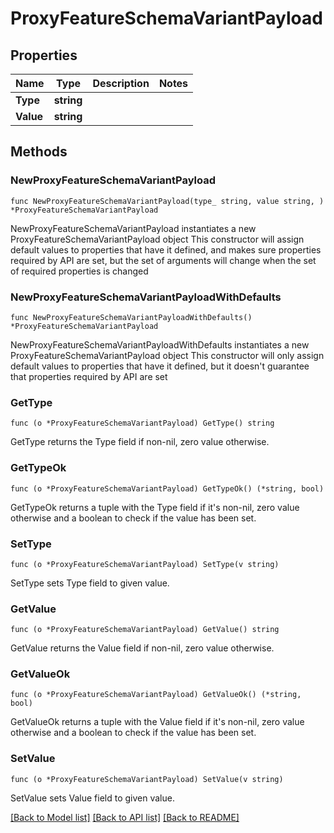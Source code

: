 # ProxyFeatureSchemaVariantPayload

## Properties

Name | Type | Description | Notes
------------ | ------------- | ------------- | -------------
**Type** | **string** |  | 
**Value** | **string** |  | 

## Methods

### NewProxyFeatureSchemaVariantPayload

`func NewProxyFeatureSchemaVariantPayload(type_ string, value string, ) *ProxyFeatureSchemaVariantPayload`

NewProxyFeatureSchemaVariantPayload instantiates a new ProxyFeatureSchemaVariantPayload object
This constructor will assign default values to properties that have it defined,
and makes sure properties required by API are set, but the set of arguments
will change when the set of required properties is changed

### NewProxyFeatureSchemaVariantPayloadWithDefaults

`func NewProxyFeatureSchemaVariantPayloadWithDefaults() *ProxyFeatureSchemaVariantPayload`

NewProxyFeatureSchemaVariantPayloadWithDefaults instantiates a new ProxyFeatureSchemaVariantPayload object
This constructor will only assign default values to properties that have it defined,
but it doesn't guarantee that properties required by API are set

### GetType

`func (o *ProxyFeatureSchemaVariantPayload) GetType() string`

GetType returns the Type field if non-nil, zero value otherwise.

### GetTypeOk

`func (o *ProxyFeatureSchemaVariantPayload) GetTypeOk() (*string, bool)`

GetTypeOk returns a tuple with the Type field if it's non-nil, zero value otherwise
and a boolean to check if the value has been set.

### SetType

`func (o *ProxyFeatureSchemaVariantPayload) SetType(v string)`

SetType sets Type field to given value.


### GetValue

`func (o *ProxyFeatureSchemaVariantPayload) GetValue() string`

GetValue returns the Value field if non-nil, zero value otherwise.

### GetValueOk

`func (o *ProxyFeatureSchemaVariantPayload) GetValueOk() (*string, bool)`

GetValueOk returns a tuple with the Value field if it's non-nil, zero value otherwise
and a boolean to check if the value has been set.

### SetValue

`func (o *ProxyFeatureSchemaVariantPayload) SetValue(v string)`

SetValue sets Value field to given value.



[[Back to Model list]](../README.md#documentation-for-models) [[Back to API list]](../README.md#documentation-for-api-endpoints) [[Back to README]](../README.md)


